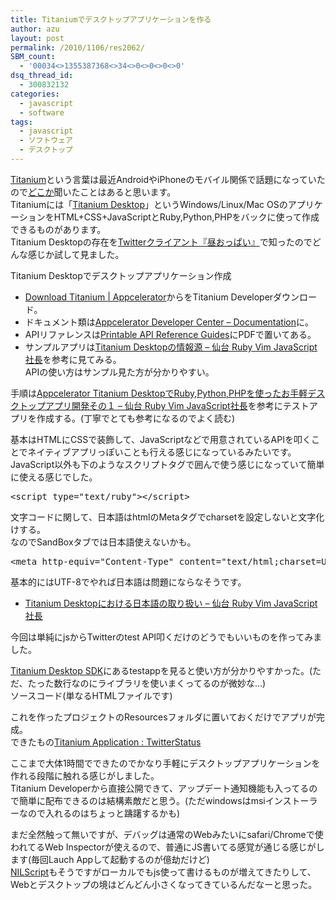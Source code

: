```yaml
---
title: Titaniumでデスクトップアプリケーションを作る
author: azu
layout: post
permalink: /2010/1106/res2062/
SBM_count:
  - '00034<>1355387368<>34<>0<>0<>0<>0'
dsq_thread_id:
  - 300832132
categories:
  - javascript
  - software
tags:
  - javascript
  - ソフトウェア
  - デスクトップ
---
```

[Titanium][1]という言葉は最近AndroidやiPhoneのモバイル関係で話題になっていたので[どこか][2]聞いたことはあると思います。  
Titaniumには「<a href="http://www.appcelerator.com/products/titanium-desktop-application-development/" target="_blank">Titanium Desktop</a>」というWindows/Linux/Mac OSのアプリケーションをHTML+CSS+JavaScriptとRuby,Python,PHPをバックに使って作成できるものがあります。  
Titanium Desktopの存在を[Twitterクライアント『昼おっぱい』][3]で知ったのでどんな感じか試して見ました。

Titanium Desktopでデスクトップアプリケーション作成

*   [Download Titanium | Appcelerator][4]からをTitanium Developerダウンロード。
*   ドキュメント類は[Appcelerator Developer Center &#8211; Documentation][5]に。
*   APIリファレンスは[Printable API Reference Guides][6]にPDFで置いてある。
*   サンプルアプリは[Titanium Desktopの情報源 &#8211; 仙台 Ruby Vim JavaScript社長][7]を参考に見てみる。  
    APIの使い方はサンプル見た方が分かりやすい。

手順は[Appcelerator Titanium DesktopでRuby,Python,PHPを使ったお手軽デスクトップアプリ開発その１ &#8211; 仙台 Ruby Vim JavaScript社長][8]を参考にテストアプリを作成する。(丁寧でとても参考になるのでよく読む)

基本はHTMLにCSSで装飾して、JavaScriptなどで用意されているAPIを叩くことでネイティブアプリっぽいことも行える感じになっているみたいです。  
JavaScript以外も下のようなスクリプトタグで囲んで使う感じになっていて簡単に使える感じでした。

<pre>&#60;script type="text/ruby"&#62;&#60;/script&#62;</pre>

文字コードに関して、日本語はhtmlのMetaタグでcharsetを設定しないと文字化けする。  
なのでSandBoxタブでは日本語使えないかも。

<pre>&#60;meta http-equiv="Content-Type" content="text/html;charset=UTF-8" /&#62;
</pre>

基本的にはUTF-8でやれば日本語は問題にならなそうです。

*   [Titanium Desktopにおける日本語の取り扱い &#8211; 仙台 Ruby Vim JavaScript社長][9]

今回は単純にjsからTwitterのtest API叩くだけのどうでもいいものを作ってみました。

[Titanium Desktop SDK][10]にあるtestappを見ると使い方が分かりやすかった。(ただ、たった数行なのにライブラリを使いまくってるのが微妙な…)  
ソースコード(単なるHTMLファイルです)



これを作ったプロジェクトのResourcesフォルダに置いておくだけでアプリが完成。  
できたもの[Titanium Application : TwitterStatus][11]

ここまで大体1時間でできたのでかなり手軽にデスクトップアプリケーションを作れる段階に触れる感じがしました。  
Titanium Developerから直接公開できて、アップデート通知機能も入ってるので簡単に配布できるのは結構素敵だと思う。(ただwindowsはmsiインストーラーなので入れるのはちょっと躊躇するかも)

まだ全然触って無いですが、デバッグは通常のWebみたいにsafari/Chromeで使われてるWeb Inspectorが使えるので、普通にJS書いてる感覚が通じる感じがします(毎回Lauch Appして起動するのが億劫だけど)  
[NILScript][12]もそうですがローカルでもjs使って書けるものが増えてきたりして、Webとデスクトップの境はどんどん小さくなってきているんだなーと思った。

 [1]: http://www.appcelerator.com/
 [2]: http://d.hatena.ne.jp/naoya/20101020/1287542202
 [3]: http://hiruoppai.web.fc2.com/#section3
 [4]: http://www.appcelerator.com/products/download/
 [5]: http://developer.appcelerator.com/documentation
 [6]: http://developer.appcelerator.com/doc/reference_guides
 [7]: http://d.hatena.ne.jp/yuichi_katahira/20100222/1266832346
 [8]: http://d.hatena.ne.jp/yuichi_katahira/20100219/1266605194
 [9]: http://d.hatena.ne.jp/yuichi_katahira/20100222/1266795964
 [10]: https://github.com/appcelerator/titanium_desktop/tree/master/apps/
 [11]: http://api.appcelerator.net/p/pages/app_page?token=F4phzPA3
 [12]: http://efcl.info/2010/0816/res1888/